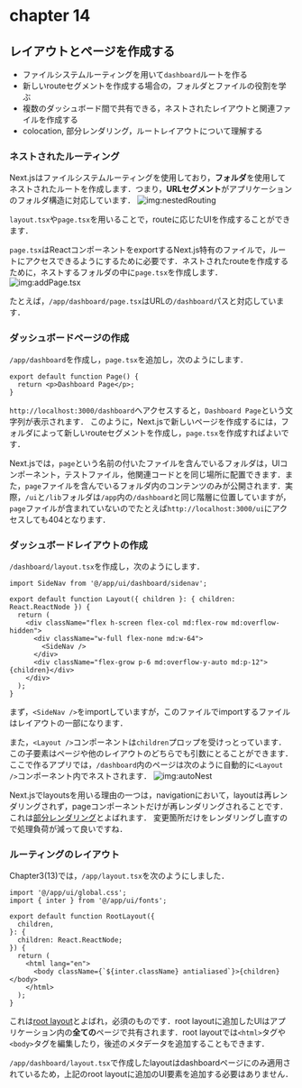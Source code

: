 # chapter 14
## レイアウトとページを作成する
- ファイルシステムルーティングを用いて`dashboard`ルートを作る
- 新しいrouteセグメントを作成する場合の，フォルダとファイルの役割を学ぶ
- 複数のダッシュボード間で共有できる，ネストされたレイアウトと関連ファイルを作成する
- colocation, 部分レンダリング，ルートレイアウトについて理解する

### ネストされたルーティング
Next.jsはファイルシステムルーティングを使用しており，**フォルダ**を使用してネストされたルートを作成します．つまり，**URLセグメント**がアプリケーションのフォルダ構造に対応しています．
![img:nestedRouting]

`layout.tsx`や`page.tsx`を用いることで，routeに応じたUIを作成することができます．

`page.tsx`はReactコンポーネントをexportするNext.js特有のファイルで，ルートにアクセスできるようにするために必要です．ネストされたrouteを作成するために，ネストするフォルダの中に`page.tsx`を作成します．
![img:addPage.tsx]

たとえば，`/app/dashboard/page.tsx`はURLの`/dashboard`パスと対応しています．

### ダッシュボードページの作成
`/app/dashboard`を作成し，`page.tsx`を追加し，次のようにします．
```tsx
export default function Page() {
  return <p>Dashboard Page</p>;
}
```
`http://localhost:3000/dashboard`へアクセスすると，`Dashboard Page`という文字列が表示されます．
このように，Next.jsで新しいページを作成するには，フォルダによって新しいrouteセグメントを作成し，`page.tsx`を作成すればよいです．

Next.jsでは，`page`という名前の付いたファイルを含んでいるフォルダは，UIコンポーネント，テストファイル，他関連コードとを同じ場所に配置できます．また，`page`ファイルを含んでいるフォルダ内のコンテンツのみが公開されます．実際，`/ui`と`/lib`フォルダは`/app`内の`/dashboard`と同じ階層に位置していますが，`page`ファイルが含まれていないのでたとえば`http://localhost:3000/ui`にアクセスしても404となります．

### ダッシュボードレイアウトの作成
`/dashboard/layout.tsx`を作成し，次のようにします．
```tsx
import SideNav from '@/app/ui/dashboard/sidenav';
 
export default function Layout({ children }: { children: React.ReactNode }) {
  return (
    <div className="flex h-screen flex-col md:flex-row md:overflow-hidden">
      <div className="w-full flex-none md:w-64">
        <SideNav />
      </div>
      <div className="flex-grow p-6 md:overflow-y-auto md:p-12">{children}</div>
    </div>
  );
}
```
まず，`<SideNav />`をimportしていますが，このファイルでimportするファイルはレイアウトの一部になります．

また，`<Layout />`コンポーネントは`children`プロップを受けっとっています．この子要素はページや他のレイアウトのどちらでも引数にとることができます．ここで作るアプリでは，`/dashboard`内のページは次のように自動的に`<Layout />`コンポーネント内でネストされます．
![img:autoNest]

Next.jsでlayoutsを用いる理由の一つは，navigationにおいて，layoutは再レンダリングされず，pageコンポーネントだけが再レンダリングされることです．これは[部分レンダリング][link:partialRendering]とよばれます．
変更箇所だけをレンダリングし直すので処理負荷が減って良いですね．

### ルーティングのレイアウト
Chapter3(13)では，`/app/layout.tsx`を次のようにしました．
```tsx
import '@/app/ui/global.css';
import { inter } from '@/app/ui/fonts';
 
export default function RootLayout({
  children,
}: {
  children: React.ReactNode;
}) {
  return (
    <html lang="en">
      <body className={`${inter.className} antialiased`}>{children}</body>
    </html>
  );
}
```
これは[root layout][link:rootLayout]とよばれ，必須のものです．root layoutに追加したUIはアプリケーション内の**全ての**ページで共有されます．root layoutでは`<html>`タグや`<body>`タグを編集したり，後述のメタデータを追加することもできます．

`/app/dashboard/layout.tsx`で作成したlayoutはdashboardページにのみ適用されているため，上記のroot layoutに追加のUI要素を追加する必要はありません．




[img:nestedRouting]: https://nextjs.org/_next/image?url=%2Flearn%2Flight%2Ffolders-to-url-segments.png&w=1920&q=75&dpl=dpl_AGVpExNSxGb3dC5jrZYnL2rzPEsj

[img:addPage.tsx]: https://nextjs.org/_next/image?url=%2Flearn%2Flight%2Fdashboard-route.png&w=1920&q=75&dpl=dpl_AGVpExNSxGb3dC5jrZYnL2rzPEsj

[img:autoNest]: https://nextjs.org/_next/image?url=%2Flearn%2Flight%2Fshared-layout.png&w=1920&q=75&dpl=dpl_AGVpExNSxGb3dC5jrZYnL2rzPEsj\

[link:partialRendering]: https://nextjs.org/docs/app/building-your-application/routing/linking-and-navigating#3-partial-rendering

[link:rootLayout]: https://nextjs.org/docs/app/building-your-application/routing/pages-and-layouts#root-layout-required